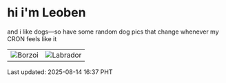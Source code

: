 # hi i'm Leoben

and i like dogs—so have some random dog pics that change whenever my CRON feels like it

|  |  |
|--------|----------|
| ![Borzoi](https://random-dog-vercel.vercel.app/api/random-borzoi?v=1755160679) | ![Labrador](https://random-dog-vercel.vercel.app/api/random-labrador?v=1755160679) |

Last updated: 2025-08-14 16:37 PHT
